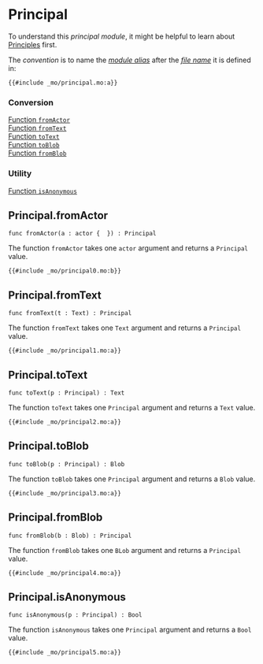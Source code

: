 # Principal

To understand this _principal module_, it might be helpful to learn about [Principles](/internet-computer-programming-concepts/principals-and-authentication.html) first.

The _convention_ is to name the [_module alias_](/common-programming-concepts/modules.html#imports) after the [_file name_](/common-programming-concepts/modules.html#imports) it is defined in:

```motoko
{{#include _mo/principal.mo:a}}
```

### Conversion

[Function `fromActor`](#principalfromactor)  
[Function `fromText`](#principalfromtext)  
[Function `toText`](#principaltotext)  
[Function `toBlob`](#principaltoblob)  
[Function `fromBlob`](#principalfromblob)

### Utility

[Function `isAnonymous`](#principalisanonymous)

## Principal.fromActor

```motoko
func fromActor(a : actor {  }) : Principal
```

The function `fromActor` takes one `actor` argument and returns a `Principal` value.

```motoko, run
{{#include _mo/principal0.mo:b}}
```

## Principal.fromText

```motoko
func fromText(t : Text) : Principal
```

The function `fromText` takes one `Text` argument and returns a `Principal` value.

```motoko, run
{{#include _mo/principal1.mo:a}}
```

## Principal.toText

```motoko
func toText(p : Principal) : Text
```

The function `toText` takes one `Principal` argument and returns a `Text` value.

```motoko, run
{{#include _mo/principal2.mo:a}}
```

## Principal.toBlob

```motoko
func toBlob(p : Principal) : Blob
```

The function `toBlob` takes one `Principal` argument and returns a `Blob` value.

```motoko, run
{{#include _mo/principal3.mo:a}}
```

## Principal.fromBlob

```motoko
func fromBlob(b : Blob) : Principal
```

The function `fromBlob` takes one `BLob` argument and returns a `Principal` value.

```motoko, run
{{#include _mo/principal4.mo:a}}
```

## Principal.isAnonymous

```motoko
func isAnonymous(p : Principal) : Bool
```

The function `isAnonymous` takes one `Principal` argument and returns a `Bool` value.

```motoko, run
{{#include _mo/principal5.mo:a}}
```
